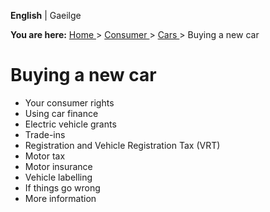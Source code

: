 **English** |  Gaeilge 

**You are here:** [ Home ](/en/) > [ Consumer ](/en/consumer/) > [ Cars
](/en/consumer/cars/) > Buying a new car

#  Buying a new car

  * Your consumer rights 
  * Using car finance 
  * Electric vehicle grants 
  * Trade-ins 
  * Registration and Vehicle Registration Tax (VRT) 
  * Motor tax 
  * Motor insurance 
  * Vehicle labelling 
  * If things go wrong 
  * More information 
